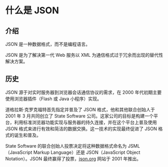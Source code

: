 # 什么是 JSON

## 介绍

JSON 是一种数据格式，而不是编程语言。

JSON 是为了解决第一代 Web 服务以 XML 为通信格式过于冗余而出现的替代性解决方案。

## 历史

JSON 源于对实时服务器到浏览器会话通信协议的需求，在 2000 年代初期主要使用浏览器插件（Flash 或 Java 小程序）实现。

道格拉斯·克罗克福特首先指定并普及了 JSON 格式，他和其他联合创始人于 2001 年 3 月共同创立了 State Software 公司。这家公司的目标是构建一个平台，利用标准浏览器功能实现与服务器的持久连接，并在这个平台上普及使用 JSON 格式来进行有效和简洁的数据交换。这一技术的实现最终促进了 JSON 格式的诞生和普及。

State Software 的联合创始人投票决定将这种数据格式命名为 JSML（JavaScript Markup Language）还是 JSON（JavaScript Object Notation）。JSON 最终赢得了投票，[json.org](https://www.json.org) 网站于 2001 年推出。
